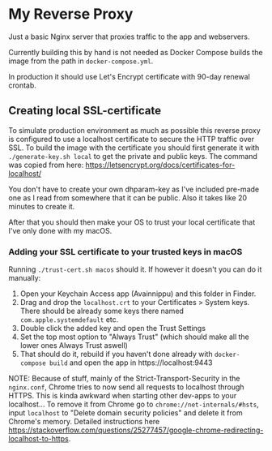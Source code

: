 # My Reverse Proxy

Just a basic Nginx server that proxies traffic to the app and webservers.

Currently building this by hand is not needed as Docker Compose builds the image from the path in `docker-compose.yml`.

In production it should use Let's Encrypt certificate with 90-day renewal crontab.

## Creating local SSL-certificate

To simulate production environment as much as possible this reverse proxy is configured to use a localhost certificate to secure the HTTP traffic over SSL. To build the image with the certificate you should first generate it with `./generate-key.sh local` to get the private and public keys. The command was copied from here: https://letsencrypt.org/docs/certificates-for-localhost/

You don't have to create your own dhparam-key as I've included pre-made one as I read from somewhere that it can be public. Also it takes like 20 minutes to create it.

After that you should then make your OS to trust your local certificate that I've only done with my macOS.

### Adding your SSL certificate to your trusted keys in macOS

Running `./trust-cert.sh macos` should it. If however it doesn't you can do it manually:

1) Open your Keychain Access app (Avainnippu) and this folder in Finder.
2) Drag and drop the `localhost.crt` to your Certificates > System keys. There should be already some keys there named `com.apple.systemdefault` etc.
3) Double click the added key and open the Trust Settings
4) Set the top most option to "Always Trust" (which should make all the lower ones Always Trust aswell)
5) That should do it, rebuild if you haven't done already with `docker-compose build` and open the app in https://localhost:9443

NOTE: Because of stuff, mainly of the Strict-Transport-Security in the `nginx.conf`, Chrome tries to now send all requests to localhost through HTTPS. This is kinda awkward when starting other dev-apps to your localhost... To remove it from Chrome go to `chrome://net-internals/#hsts`, input `localhost` to "Delete domain security policies" and delete it from Chrome's memory. Detailed instructions here https://stackoverflow.com/questions/25277457/google-chrome-redirecting-localhost-to-https.